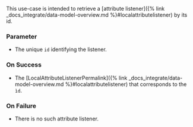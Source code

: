 This use-case is intended to retrieve a [attribute listener]({% link _docs_integrate/data-model-overview.md %}#localattributelistener) by its id.

### Parameter

- The unique `id` identifying the listener.

### On Success

- The [LocalAttributeListenerPermalink]({% link _docs_integrate/data-model-overview.md %}#localattributelistener) 
that corresponds to the `ìd`.

### On Failure 

- There is no such attribute listener.

